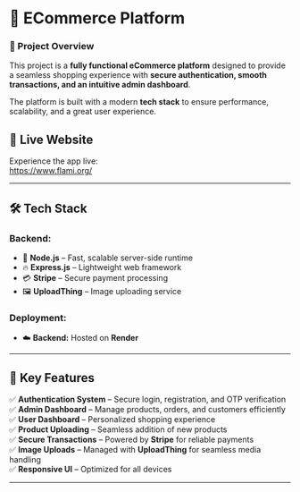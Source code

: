 # 🚀 ECommerce Platform  

### 🌟 Project Overview  
This project is a **fully functional eCommerce platform** designed to provide a seamless shopping experience with **secure authentication, smooth transactions, and an intuitive admin dashboard**.  

The platform is built with a modern **tech stack** to ensure performance, scalability, and a great user experience.  

## 🚀 Live Website
Experience the app live:  
https://www.flami.org/

---

## 🛠 Tech Stack  
  

### **Backend:**  
- 🚀 **Node.js** – Fast, scalable server-side runtime  
- 🔥 **Express.js** – Lightweight web framework  
- 💳 **Stripe** – Secure payment processing  
- 🖼 **UploadThing** – Image uploading service  

### **Deployment:**   
- ☁️ **Backend:** Hosted on **Render**  

---

## 🔑 Key Features  
✅ **Authentication System** – Secure login, registration, and OTP verification  
✅ **Admin Dashboard** – Manage products, orders, and customers efficiently  
✅ **User Dashboard** – Personalized shopping experience  
✅ **Product Uploading** – Seamless addition of new products  
✅ **Secure Transactions** – Powered by **Stripe** for reliable payments  
✅ **Image Uploads** – Managed with **UploadThing** for seamless media handling  
✅ **Responsive UI** – Optimized for all devices  

---
